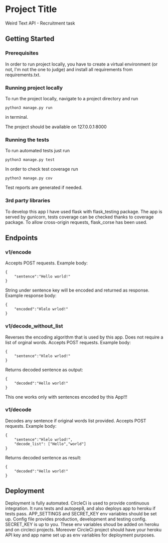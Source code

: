 # Project Title

Weird Text API - Recruitment task

## Getting Started


### Prerequisites

In order to run project locally, you have to create a virtual environment (or not, I'm not the one to judge) and install all requirements from requirements.txt.
### Running project locally

To run the project locally, navigate to a project directory and run 

```
python3 manage.py run 
```

in terminal.

The project should be available on 127.0.0.1:8000
### Running the tests

To run automated tests just run 
```
python3 manage.py test
```
In order to check test coverage run
```
python3 manage.py cov
```
Test reports are generated if needed.
### 3rd party libraries

To develop this app I have used flask with flask_testing package. The app is served by gunicorn, tests coverage can be checked thanks to coverage package. To allow cross-origin requests, flask_corse has been used.

## Endpoints

### v1/encode

Accepts POST requests. Example body:
```
{
    "sentence":"Hello world!"
}
```
String under sentence key will be encoded and returned as response. 
Example response body:
```
{
    "encoded":"Hlelo wrlod!"
}
```

### v1/decode_without_list
Reverses the encoding algorithm that is used by this app. Does not require a list of orginal words. Accepts POST requests.
Example body:
```
{
    "sentence":"Hlelo wrlod!"
}
```
Returns decoded sentence as output:
```
{
    "decoded":"Hello world!"
}
```
This one works only with sentences encoded by this App!!! 


### v1/decode
Decodes any sentence if original words list provided.  Accepts POST requests. 
Example body:
```
{
    "sentence":"Hlelo wrlod!",
    "decode_list": ["Hello","world"]
}
```
Returns decoded sentence as result:
```
{
    "decoded":"Hello world!"
}
```
## Deployment

Deployment is fully automated. CircleCi is used to provide continuous integration. It runs tests and autopep8, and also deploys app to heroku if tests pass.
APP_SETTINGS and SECRET_KEY env variables should be set up. Config file provides production, development and testing config. SECRET_KEY is up to you. These env variables shoud be added on heroku and on circleci projects.
Moreover CircleCi project should have your heroku API key and app name set up as env variables for deployment purposes. 
